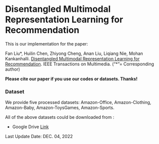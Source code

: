 # Disentangled Multimodal Representation Learning for Recommendation

This is our implementation for the paper:

Fan Liu*, Huilin Chen, Zhiyong Cheng, Anan Liu, Liqiang Nie, Mohan Kankanhalli. [Disentangled Multimodal Representation Learning for Recommendation](https://arxiv.org/pdf/2203.05406.pdf). IEEE Transactions on Multimedia. (“*”= Corresponding author)

**Please cite our paper if you use our codes or datasets. Thanks!**

### Dataset
We provide five processed datasets: Amazon-Office, Amazon-Clothing, Amazon-Baby, Amazon-ToysGames, Amazon-Sports.

All of the above datasets could be downloaded from :
- Google Drive [Link](https://drive.google.com/drive/folders/1EmehilbrTMbW5pV2RIHNhopV_hnupvDj?usp=sharing)


Last Update Date: DEC. 04, 2022
